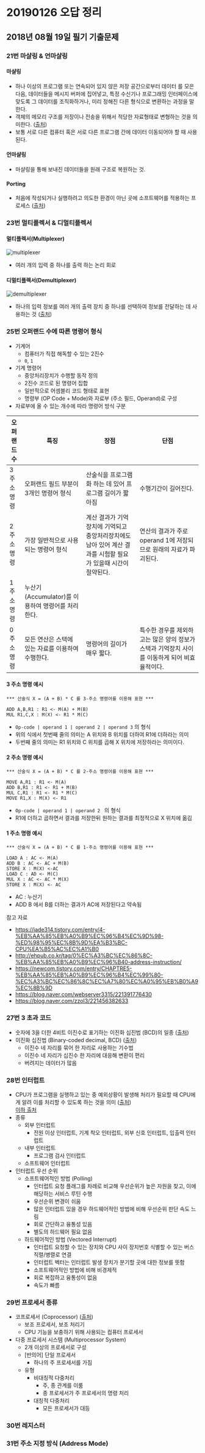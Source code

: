 # 20190126 오답 정리
## 2018년 08월 19일 필기 기출문제

### 21번 마샬링 & 언마샬링
#### 마샬링
* 하나 이상의 프로그램 또는 연속되어 있지 않은 저장 공간으로부터 데이터 를 모은 다음, 데이터들을 메시지 버퍼에 집어넣고, 특정 수신기나 프로그래밍 인터페이스에 맞도록 그 데이터를 조직화하거나, 미리 정해진 다른 형식으로 변환하는 과정을 말한다.
* 객체의 메모리 구조를 저장이나 전송을 위해서 적당한 자료형태로 변형하는 것을 의미한다.
([출처](https://starblood.tistory.com/entry/Marshalling-vs-Serialization-마샬링-과-시리얼라이즈-의-차이))
* 보통 서로 다른 컴퓨터 혹은 서로 다른 프로그램 간에 데이터 이동되어야 할 때 사용된다.

#### 언마샬링
* 마샬링을 통해 보내진 데이터들을 원래 구조로 복원하는 것.

#### Porting
* 처음에 작성되거나 실행하려고 의도한 환경이 아닌 곳에 소프트웨어를 적용하는 프로세스 ([출처](https://www.techopedia.com/definition/8925/porting))

### 23번 멀티플렉서 & 디멀티플렉서
#### 멀티플렉서(Multiplexer)
![multiplexer](../images/multiplexer.png)
* 여러 개의 입력 중 하나를 출력 하는 논리 회로
#### 디멀티플렉서(Demultiplexer)
![demultiplexer](../images/demultiplexer.png)
* 하나의 입력 정보를 여러 개의 출력 장치 중 하나를 선택하여 정보를 전달하는 데 사용하는 것 ([출처](https://blog.naver.com/lagrange0115/220716574603))



### 25번 오퍼랜드 수에 따른 명령어 형식
* 기계어
  * 컴퓨터가 직접 해독할 수 있는 2진수
  * ```0```, ```1```
* 기계 명령어
  * 중앙처리장치가 수행할 동작 정의
  * 2진수 코드로 된 명령어 집합
  * 일반적으로 어셈블리 코드 형태로 표현
  * 명령부 (OP Code + Mode)와 자료부 (주소 필드, Operand)로 구성
* 자료부에 올 수 있는 개수에 따라 명령어 방식 구분


| 오퍼랜드 수  | 특징                                | 장점                                                            | 단점                                                   |
| ------- | --------------------------------- | ------------------------------------------------------------- | ---------------------------------------------------- |
| 3 주소 명령 | 오퍼랜드 필드 부분이 3개인 명령어 형식            | 산술식을 프로그램화 하는 데 있어 프로그램 길이가 짧아짐                               | 수행기간이 길어진다.                                          |
| 2 주소 명령 | 가장 일반적으로 사용되는 명령어 형식              | 계산 결과가 기억장치에 기억되고 중앙처리장치에도 남아 있어 계산 결과를 시험할 필요가 있을때 시간이 절약된다. | 연산의 결과가 주로 operand 1에 저장되므로 원래의 자료가 파괴된다.            |
| 1 주소 명령 | 누산기(Accumulator)를 이용하여 명령어를 처리한다. |                                                               |                                                      |
| 0 주소 명령 | 모든 연산은 스택에 있는 자료를 이용하여 수행한다.      | 명령어의 길이가 매우 짧다.                                               | 특수한 경우를 제외하고는 많은 양의 정보가 스택과 기억장치 사이를 이동하게 되어 비효율적이다. |

#### 3 주소 명령 예시
``` 
*** 산술식 X = (A + B) * C 를 3-주소 명령어를 이용해 표현 ***

ADD A,B,R1 : R1 <- M(A) + M(B)
MUL R1,C,X : M(X) <- R1 * M(C)
```
* `Op-code | operand 1 | operand 2 | operand 3` 의 형식
* 위의 식에서 첫번째 줄의 의미는 A 위치와 B 위치를 더하여 R1에 더하라는 의미
* 두번째 줄의 의미는 R1 위치와 C 위치를 곱해 X 위치에 저장하라는 의미이다.

#### 2 주소 명령 예시
``` 
*** 산술식 X = (A + B) * C 를 2-주소 명령어를 이용해 표현 ***

MOVE A,R1 : R1 <- M(A)
ADD B,R1 : R1 <- R1 + M(B)
MUL C,R1 : R1 <- R1 * M(C)
MOVE R1,X : M(X) <- R1
```
* `Op-code | operand 1 | operand 2 ` 의 형식
* R1에 더하고 곱하면서 결과를 저장한뒤 원하는 결과를 최정적으로 X 위치에 옮김

#### 1 주소 명령 예시
``` 
*** 산술식 X = (A + B) * C 를 1-주소 명령어를 이용해 표현 ***

LOAD A : AC <- M(A)
ADD B : AC <- AC + M(B)
STORE X : M(X) <-AC
LOAD C : AD <- M(C)
MUL X : AC <- AC * M(X)
STORE X : M(X) <- AC
```
* AC : 누산기
* ADD B 에서 B를 더하는 결과가 AC에 저장된다고 약속됨

참고 자료
-  https://jade314.tistory.com/entry/4-%EB%AA%85%EB%A0%B9%EC%96%B4%EC%9D%98-%ED%98%95%EC%8B%9D%EA%B3%BC-CPU%EA%B5%AC%EC%A1%B0
- http://ehpub.co.kr/tag/0%EC%A3%BC%EC%86%8C-%EB%AA%85%EB%A0%B9%EC%96%B40-address-instruction/
- https://newcom.tistory.com/entry/CHAPTRE5-%EB%AA%85%EB%A0%B9%EC%96%B4%EC%99%80-%EC%A3%BC%EC%86%8C%EC%A7%80%EC%A0%95%EB%B0%A9%EC%8B%9D
- https://blog.naver.com/webserver3315/221391776430
- https://blog.naver.com/zzol3/221456382633

### 27번 3 초과 코드
* 숫자에 3을 더한 4비트 이진수로 표기하는 이진화 십진법 (BCD)의 일종 ([출처](https://ko.wikipedia.org/wiki/3_%EC%B4%88%EA%B3%BC_%EB%B6%80%ED%98%B8))
* 이진화 십진법 (Binary-coded decimal, BCD) ([출처](https://ko.wikipedia.org/wiki/%EC%9D%B4%EC%A7%84%ED%99%94_%EC%8B%AD%EC%A7%84%EB%B2%95))
  * 이진수 네 자리를 묶어 한 자리로 사용하는 기수법
  * 이진수 네 자리가 십진수 한 자리에 대응해 변환이 편리
  * 버려지는 데이터가 많음


### 28번 인터럽트
* CPU가 프로그램을 실행하고 있는 중 예외상황이 발생해 처리가 필요할 때 CPU에게 알려 이를 처리할 수 있도록 하는 것을 의미 ([출처](https://ko.wikipedia.org/wiki/%EC%9D%B8%ED%84%B0%EB%9F%BD%ED%8A%B8))   
[이하 출처](https://raisonde.tistory.com/entry/%EC%9D%B8%ED%84%B0%EB%9F%BD%ED%8A%B8Interrupt%EC%9D%98-%EA%B0%9C%EB%85%90%EA%B3%BC-%EC%A2%85%EB%A5%98)   
* 종류
  * 외부 인터럽트
    * 전원 이상 인터럽트, 기계 착오 인터럽트, 외부 신호 인터럽트, 입출력 인터럽트
  * 내부 인터럽트
    * 프로그램 검사 인터럽트
  * 소프트웨어 인터럽트
* 인터럽트 우선 순위
  * 소프트웨어적인 방법 (Polling)
    * 인터럽트 요청 플래그를 차례로 비교해 우선순위가 높은 자원을 찾고, 이에 해당하는 서비스 루틴 수행
    * 우선순위 변경이 쉬움
    * 많은 인터럽트 있을 경우 하드웨어적인 방법에 비해 우선순위 판단 속도 느림
    * 회로 간단하고 융통성 있음
    * 별도의 하드웨어 필요 없음
  * 하드웨어적인 방법 (Vectored Interrupt)
    * 인터럽트 요청할 수 있는 장치와 CPU 사이 장치번호 식별할 수 있는 버스 직렬/병렬로 연결
    * 인터럽트 벡터는 인터럽트 발생 장치가 분기할 곳에 대한 정보를 뜻함
    * 소프트웨어적인 방법에 비해 비경제적
    * 회로 복잡하고 융통성이 없음
    * 속도가 빠름 


### 29번 프로세서 종류
* 코프로세서 (Coprocessor) ([출처](https://ko.wikipedia.org/wiki/%EC%BD%94%ED%94%84%EB%A1%9C%EC%84%B8%EC%84%9C))
  * 보조 프로세서, 보조 처리기
  * CPU 기능을 보충하기 위해 사용되는 컴퓨터 프로세서
* 다중 프로세서 시스템 (Multiprocessor System)
  * 2개 이상의 프로세서로 구성
  * [반의어] 단일 프로세서
    * 하나의 주 프로세서를 가짐
  * 유형
    * 비대칭적 다중처리
      * 주, 종 관계를 이룸
      * 종 프로세서가 주 프로세서의 명령 처리
    * 대칭적 다중처리
      * 모든 프로세서가 대등


### 30번 레지스터


### 31번 주소 지정 방식 (Address Mode)